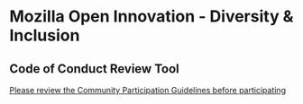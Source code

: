 # Mozilla Open Innovation - Diversity & Inclusion

## Code of Conduct Review Tool

[Please review the Community Participation Guidelines before participating](https://www.mozilla.org/en-US/about/governance/policies/participation/)   
